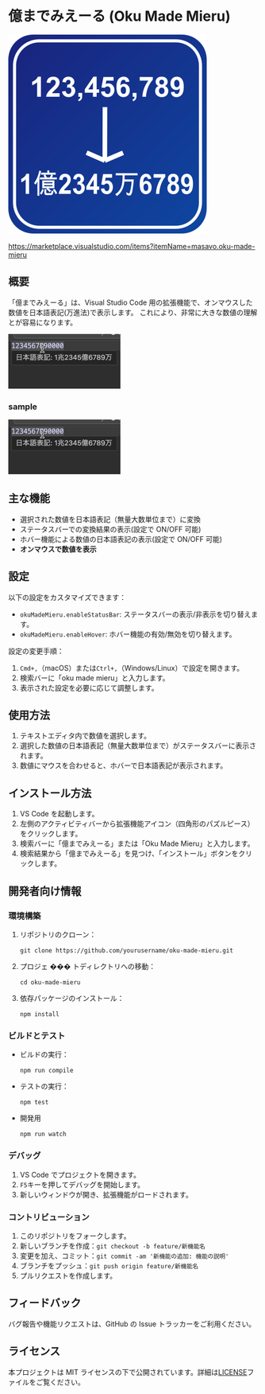 # 億までみえーる (Oku Made Mieru)

![アイコン](resources/icon.png)

https://marketplace.visualstudio.com/items?itemName=masavo.oku-made-mieru

## 概要

「億までみえーる」は、Visual Studio Code 用の拡張機能で、オンマウスした数値を日本語表記(万進法)で表示します。
これにより、非常に大きな数値の理解とが容易になります。

![sample](resources/sample.gif)

### sample

![sample](resources/sample.gif)

## 主な機能

- 選択された数値を日本語表記（無量大数単位まで）に変換
- ステータスバーでの変換結果の表示(設定で ON/OFF 可能)
- ホバー機能による数値の日本語表記の表示(設定で ON/OFF 可能)
- **オンマウスで数値を表示**

## 設定

以下の設定をカスタマイズできます：

- `okuMadeMieru.enableStatusBar`: ステータスバーの表示/非表示を切り替えます。
- `okuMadeMieru.enableHover`: ホバー機能の有効/無効を切り替えます。

設定の変更手順：

1. `Cmd+,`（macOS）または`Ctrl+,`（Windows/Linux）で設定を開きます。
2. 検索バーに「oku made mieru」と入力します。
3. 表示された設定を必要に応じて調整します。

## 使用方法

1. テキストエディタ内で数値を選択します。
2. 選択した数値の日本語表記（無量大数単位まで）がステータスバーに表示されます。
3. 数値にマウスを合わせると、ホバーで日本語表記が表示されます。

## インストール方法

1. VS Code を起動します。
2. 左側のアクティビティバーから拡張機能アイコン（四角形のパズルピース）をクリックします。
3. 検索バーに「億までみえーる」または「Oku Made Mieru」と入力します。
4. 検索結果から「億までみえーる」を見つけ、「インストール」ボタンをクリックします。

## 開発者向け情報

### 環境構築

1. リポジトリのクローン：
   ```
   git clone https://github.com/yourusername/oku-made-mieru.git
   ```
2. プロジェ ��� トディレクトリへの移動：
   ```
   cd oku-made-mieru
   ```
3. 依存パッケージのインストール：
   ```
   npm install
   ```

### ビルドとテスト

- ビルドの実行：
  ```
  npm run compile
  ```
- テストの実行：
  ```
  npm test
  ```
- 開発用
  ```
  npm run watch
  ```

### デバッグ

1. VS Code でプロジェクトを開きます。
2. `F5`キーを押してデバッグを開始します。
3. 新しいウィンドウが開き、拡張機能がロードされます。

### コントリビューション

1. このリポジトリをフォークします。
2. 新しいブランチを作成：`git checkout -b feature/新機能名`
3. 変更を加え、コミット：`git commit -am '新機能の追加: 機能の説明'`
4. ブランチをプッシュ：`git push origin feature/新機能名`
5. プルリクエストを作成します。

## フィードバック

バグ報告や機能リクエストは、GitHub の Issue トラッカーをご利用ください。

## ライセンス

本プロジェクトは MIT ライセンスの下で公開されています。詳細は[LICENSE](LICENSE)ファイルをご覧ください。
